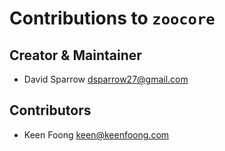 # Contributions to `zoocore`

## Creator & Maintainer

* David Sparrow <dsparrow27@gmail.com>


## Contributors
* Keen Foong <keen@keenfoong.com>